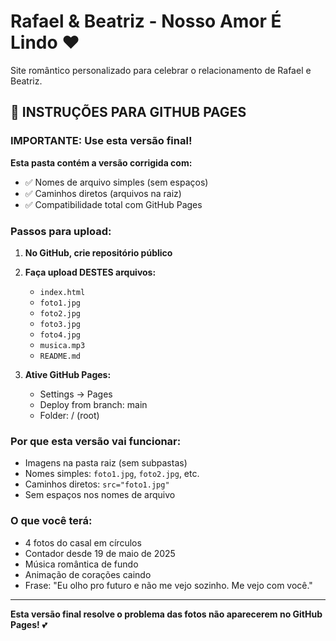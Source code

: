 # Rafael & Beatriz - Nosso Amor É Lindo ❤️

Site romântico personalizado para celebrar o relacionamento de Rafael e Beatriz.

## 🚀 INSTRUÇÕES PARA GITHUB PAGES

### **IMPORTANTE: Use esta versão final!**

**Esta pasta contém a versão corrigida com:**
- ✅ Nomes de arquivo simples (sem espaços)
- ✅ Caminhos diretos (arquivos na raiz)
- ✅ Compatibilidade total com GitHub Pages

### **Passos para upload:**

1. **No GitHub, crie repositório público**
2. **Faça upload DESTES arquivos:**
   - `index.html`
   - `foto1.jpg`
   - `foto2.jpg` 
   - `foto3.jpg`
   - `foto4.jpg`
   - `musica.mp3`
   - `README.md`

3. **Ative GitHub Pages:**
   - Settings → Pages
   - Deploy from branch: main
   - Folder: / (root)

### **Por que esta versão vai funcionar:**
- Imagens na pasta raiz (sem subpastas)
- Nomes simples: `foto1.jpg`, `foto2.jpg`, etc.
- Caminhos diretos: `src="foto1.jpg"`
- Sem espaços nos nomes de arquivo

### **O que você terá:**
- 4 fotos do casal em círculos
- Contador desde 19 de maio de 2025
- Música romântica de fundo
- Animação de corações caindo
- Frase: "Eu olho pro futuro e não me vejo sozinho. Me vejo com você."

---

**Esta versão final resolve o problema das fotos não aparecerem no GitHub Pages!** 💕